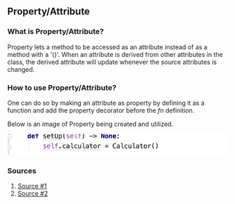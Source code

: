 ## Property/Attribute

### What is Property/Attribute?
Property lets a method to be accessed as an attribute instead of as a method with a '()'. When an attribute is derived from other attributes in the class, the derived attribute will update whenever the source attributes is changed.

### How to use Property/Attribute?
One can do so by making an attribute as property by defining it as a function and add the property decorator before the *fn* definition.

Below is an image of Property being created and utilized.


![Property Image](https://github.com/enforcer20/KVKRepo/blob/master/python_image/property.png)

### Sources

1. [Source #1](https://www.machinelearningplus.com/python/python-property/)
2. [Source #2](https://www.tutorialsteacher.com/python/property-function)